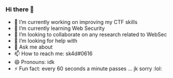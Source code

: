 ### Hi there 👋

<!--
**Skad0sh/Skad0sh** is a ✨ _special_ ✨ repository because its `README.md` (this file) appears on your GitHub profile.

Here are some ideas to get you started:
-->
- 🔭 I’m currently working on improving my CTF skills
- 🌱 I’m currently learning Web Security
- 👯 I’m looking to collaborate on any research related to WebSec
- 🤔 I’m looking for help with 
- 💬 Ask me about 
- 📫 How to reach me: sk4d#0616
- 😄 Pronouns: idk
- ⚡ Fun fact: every 60 seconds a minute passes ... jk sorry :lol:

